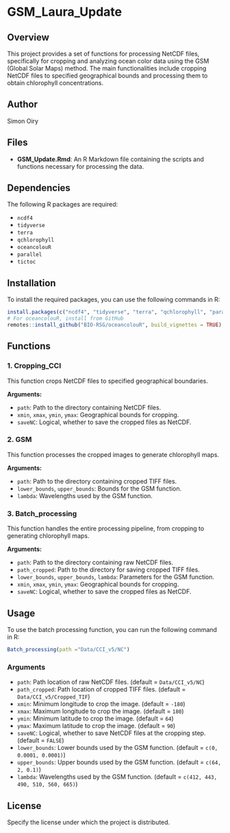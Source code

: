 
# GSM_Laura_Update

## Overview

This project provides a set of functions for processing NetCDF files, specifically for cropping and analyzing ocean color data using the GSM (Global Solar Maps) method. The main functionalities include cropping NetCDF files to specified geographical bounds and processing them to obtain chlorophyll concentrations.

## Author

Simon Oiry

## Files

- **GSM_Update.Rmd**: An R Markdown file containing the scripts and functions necessary for processing the data.

## Dependencies

The following R packages are required:

- `ncdf4`
- `tidyverse`
- `terra`
- `qchlorophyll`
- `oceancolouR`
- `parallel`
- `tictoc`

## Installation

To install the required packages, you can use the following commands in R:

```R
install.packages(c("ncdf4", "tidyverse", "terra", "qchlorophyll", "parallel", "tictoc"))
# For oceancolouR, install from GitHub
remotes::install_github("BIO-RSG/oceancolouR", build_vignettes = TRUE)
```

## Functions

### 1. Cropping_CCI

This function crops NetCDF files to specified geographical boundaries.

**Arguments:**
- `path`: Path to the directory containing NetCDF files.
- `xmin`, `xmax`, `ymin`, `ymax`: Geographical bounds for cropping.
- `saveNC`: Logical, whether to save the cropped files as NetCDF.

### 2. GSM

This function processes the cropped images to generate chlorophyll maps.

**Arguments:**
- `path`: Path to the directory containing cropped TIFF files.
- `lower_bounds`, `upper_bounds`: Bounds for the GSM function.
- `lambda`: Wavelengths used by the GSM function.

### 3. Batch_processing

This function handles the entire processing pipeline, from cropping to generating chlorophyll maps.

**Arguments:**
- `path`: Path to the directory containing raw NetCDF files.
- `path_cropped`: Path to the directory for saving cropped TIFF files.
- `lower_bounds`, `upper_bounds`, `lambda`: Parameters for the GSM function.
- `xmin`, `xmax`, `ymin`, `ymax`: Geographical bounds for cropping.
- `saveNC`: Logical, whether to save the cropped files as NetCDF.

## Usage

To use the batch processing function, you can run the following command in R:

```R
Batch_processing(path ="Data/CCI_v5/NC")
```

### Arguments

- `path`: Path location of raw NetCDF files. (default = `Data/CCI_v5/NC`)
- `path_cropped`: Path location of cropped TIFF files. (default = `Data/CCI_v5/Cropped_TIF`)
- `xmin`: Minimum longitude to crop the image. (default = `-180`)
- `xmax`: Maximum longitude to crop the image. (default = `180`)
- `ymin`: Minimum latitude to crop the image. (default = `64`)
- `ymax`: Maximum latitude to crop the image. (default = `90`)
- `saveNC`: Logical, whether to save NetCDF files at the cropping step. (default = `FALSE`)
- `lower_bounds`: Lower bounds used by the GSM function. (default = `c(0, 0.0001, 0.0001)`)
- `upper_bounds`: Upper bounds used by the GSM function. (default = `c(64, 2, 0.1)`)
- `lambda`: Wavelengths used by the GSM function. (default = `c(412, 443, 490, 510, 560, 665)`)

## License

Specify the license under which the project is distributed.
